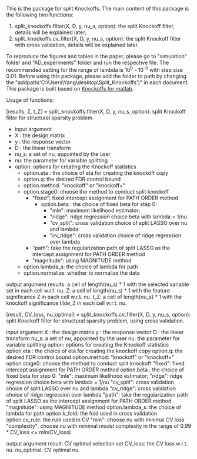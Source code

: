 This is the package for split Knockoffs. The main content of this package is the following two functions:

1. split_knockoffs.filter(X, D, y, nu_s, option): the split Knockoff filter, details will be explained later;
2. split_knockoffs.cv_filter(X, D, y, nu_s, option): the split Knockoff filter with cross validation, details will be explained later.

To reproduce the figures and tables in the paper, please go to "simulation" folder and "AD_experiments" folder and run the respective file. The recommended setting for the range of lambda is 10<sup>0</sup> - 10<sup>-6</sup> with step size 0.01. Before using this package, please add the folder to path by changing the "addpath('C:\Users\Yang\desktop\Split_Knockoffs')" in each document. This package is built based on [Knockoffs for matlab](https://web.stanford.edu/group/candes/knockoffs/software/knockoffs/).



Usage of functions:

[results, Z, t_Z] = split_knockoffs.filter(X, D, y, nu_s, option): split Knockoff filter for structural sparsity problem.

- input argument
- X : the design matrix
- y : the response vector
- D : the linear transform
- nu_s: a set of nu, appointed by the user
- nu: the parameter for variable splitting
- option: options for creating the Knockoff statistics
	- option.eta : the choice of eta for creating the knockoff copy
	- option.q: the desired FDR control bound
	- option.method: "knockoff" or "knockoff+"
	- option.stage0: choose the method to conduct split knockoff
		- "fixed": fixed intercept assignment for PATH ORDER method
			- option.beta : the choice of fixed beta for step 0: 
				- "mle": maximum likelihood estimator; 
				- "ridge": ridge regression choice beta with lambda = 1/nu
				- "cv_split": cross validation choice of split LASSO over nu and lambda
				- "cv_ridge": cross validation choice of ridge regression over lambda
		- "path": take the regularization path of split LASSO as the intercept assignment for PATH ORDER method
		- "magnitude": using MAGNITUDE method
	- option.lambda_s: the choice of lambda for path
	- option.normalize: whether to normalize the data

output argument
results: a cell of length(nu_s) * 1 with the selected variable set in each cell w.r.t. nu.
Z: a cell of length(nu_s) * 1 with the feature significance Z in each cell w.r.t. nu.
t_Z: a cell of length(nu_s) * 1 with the knockoff significance tilde_Z in each cell w.r.t. nu.

[result, CV_loss, nu_optimal] = split_knockoffs.cv_filter(X, D, y, nu_s, option): split Knockoff filter for structural sparsity problem, using cross validation.

input argument
X : the design matrix
y : the response vector
D : the linear transform
nu_s: a set of nu, appointed by the user
nu: the parameter for variable splitting
option: options for creating the Knockoff statistics
	option.eta : the choice of eta for creating the knockoff copy
	option.q: the desired FDR control bound
	option.method: "knockoff" or "knockoff+"
	option.stage0: choose the method to conduct split knockoff
		"fixed": fixed intercept assignment for PATH ORDER method
			option.beta : the choice of fixed beta for step 0: 
				"mle": maximum likelihood estimator; 
				"ridge": ridge regression choice beta with lambda = 1/nu
				"cv_split": cross validation choice of split LASSO over nu and lambda
				"cv_ridge": cross validation choice of ridge regression over lambda
		"path": take the regularization path of split LASSO as the intercept assignment for PATH ORDER method
		"magnitude": using MAGNITUDE method
	option.lambda_s: the choice of lambda for path
	option.k_fold: the fold used in cross validation
	option.cv_rule: the rule used in CV
		"min": choose nu with minimal CV loss
		"complexity": choose nu with minimal model complexity in the range of 0.99 * CV_loss <= min(CV_loss)

output argument
result: CV optimal selection set
CV_loss: the CV loss w.r.t. nu.
nu_optimal: CV optimal nu.
